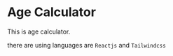 # Age Calculator

This is age calculator.

there are using languages are ```Reactjs``` and ```Tailwindcss```
